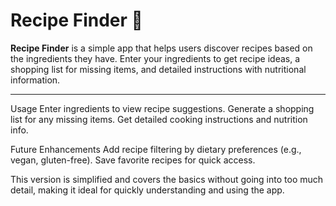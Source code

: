 # Recipe Finder 🍲

**Recipe Finder** is a simple app that helps users discover recipes based on the ingredients they have. Enter your ingredients to get recipe ideas, a shopping list for missing items, and detailed instructions with nutritional information.

---
Usage
Enter ingredients to view recipe suggestions.
Generate a shopping list for any missing items.
Get detailed cooking instructions and nutrition info.


Future Enhancements
Add recipe filtering by dietary preferences (e.g., vegan, gluten-free).
Save favorite recipes for quick access.



This version is simplified and covers the basics without going into too much detail, making it ideal for quickly understanding and using the app.

